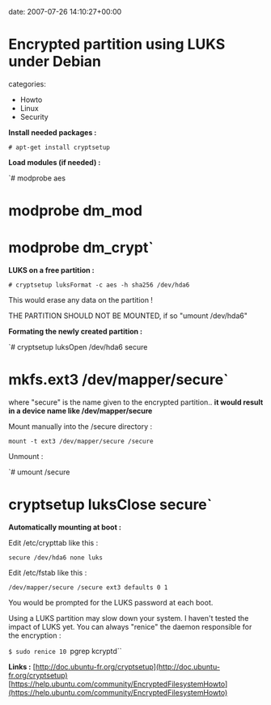 


date: 2007-07-26 14:10:27+00:00


# Encrypted partition using LUKS under Debian

categories:
- Howto
- Linux
- Security


**Install needed packages :**

`# apt-get install cryptsetup`

**Load modules (if needed) :**

`# modprobe aes
# modprobe dm_mod
# modprobe dm_crypt`

**LUKS on a free partition :**

`# cryptsetup luksFormat -c aes -h sha256 /dev/hda6`

This would erase any data on the partition !

THE PARTITION SHOULD NOT BE MOUNTED, if so "umount /dev/hda6"

**Formating the newly created partition :**

`# cryptsetup luksOpen /dev/hda6 secure
# mkfs.ext3 /dev/mapper/secure`

where "secure" is the name given to the encrypted partition.. **it would result in a device name like /dev/mapper/secure**

Mount manually into the /secure directory :

`mount -t ext3 /dev/mapper/secure /secure`

Unmount :

`# umount /secure
# cryptsetup luksClose secure`

**Automatically mounting at boot :**

Edit /etc/crypttab like this : 

`secure /dev/hda6 none luks`

Edit /etc/fstab like this :

`/dev/mapper/secure /secure ext3 defaults 0 1`

You would be prompted for the LUKS password at each boot.

Using a LUKS partition may slow down your system. I haven't tested the impact of LUKS yet. You can always "renice" the daemon responsible for the encryption :

`$ sudo renice 10 `pgrep kcryptd``

**Links :**
[http://doc.ubuntu-fr.org/cryptsetup](http://doc.ubuntu-fr.org/cryptsetup)
[https://help.ubuntu.com/community/EncryptedFilesystemHowto](https://help.ubuntu.com/community/EncryptedFilesystemHowto)


